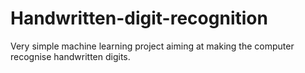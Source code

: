 # Handwritten-digit-recognition
Very simple machine learning project aiming at making the computer recognise handwritten digits.
